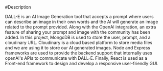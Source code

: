 #Description

DALL-E is an AI Image Generation tool that accepts a prompt where users can describe an image in their own words and the AI will generate an image related to the prompt provided.
Along with the OpenAI integration, an extra feature of sharing your prompt and image with the community has been added.
In this project, MongoDB is used to store the user, prompt, and a cloudinary URL. Cloudinary is a cloud based platform to store media files and we are using it to store our AI generated images.
Node and Express frameworks are used to provide the backend support that internally uses openAI's APIs to communicate with DALL-E.
Finally, React is used as a Front-end framework to design and develop a responsive user-friendly GUI.